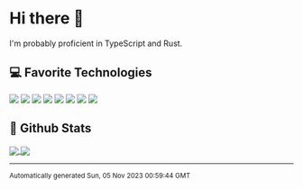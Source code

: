 # Hi there 👋
I'm probably proficient in TypeScript and Rust.

## 💻 Favorite Technologies
![](https://img.shields.io/badge/Editor-Neovim-informational?style=flat&logo=Neovim&logoColor=ffffff&color=1e77ef)
![](https://img.shields.io/badge/Editor-VS%20Code-informational?style=flat&logo=Visual+Studio+Code&logoColor=ffffff&color=1e77ef)
![](https://img.shields.io/badge/Language-TypeScript-informational?style=flat&logo=TypeScript&logoColor=ffffff&color=1e77ef)
![](https://img.shields.io/badge/Language-Rust-informational?style=flat&logo=Rust&logoColor=ffffff&color=1e77ef)
![](https://img.shields.io/badge/Technology-Docker-informational?style=flat&logo=Docker&logoColor=ffffff&color=1e77ef)
![](https://img.shields.io/badge/Technology-Kubernetes-informational?style=flat&logo=Kubernetes&logoColor=ffffff&color=1e77ef)
![](https://img.shields.io/badge/Technology-Node.js-informational?style=flat&logo=Node.js&logoColor=ffffff&color=1e77ef)
![](https://img.shields.io/badge/OS-Linux-informational?style=flat&logo=Linux&logoColor=ffffff&color=1e77ef)


## 📝 Github Stats
<a href="#">
  <img align="center" src="https://github-readme-stats.vercel.app/api?username=xethlyx&count_private=true&show_icons=true&line_height=27&icon_color=1e77ef&text_color=e1e3e8&bg_color=171822&title_color=1e77ef&border_color=242633&border_radius=5">
</a>
<a href="#">
  <img align="center" src="https://github-readme-stats.vercel.app/api/top-langs/?username=xethlyx&langs_count=3&text_color=e1e3e8&bg_color=171822&title_color=1e77ef&border_color=242633&border_radius=5">
</a>


---
<sup>Automatically generated Sun, 05 Nov 2023 00:59:44 GMT</sup>